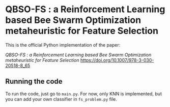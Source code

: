 # QBSO-FS : a Reinforcement Learning based Bee Swarm Optimization metaheuristic for Feature Selection

This is the official Python implementation of the paper:

*QBSO-FS : a Reinforcement Learning based Bee Swarm Optimization metaheuristic for Feature Selection* <https://doi.org/10.1007/978-3-030-20518-8_65>



## Running the code

To run the code, just go to `main.py`. For now, only KNN is implemented, but you can add your own classifier in `fs_problem.py` file.


